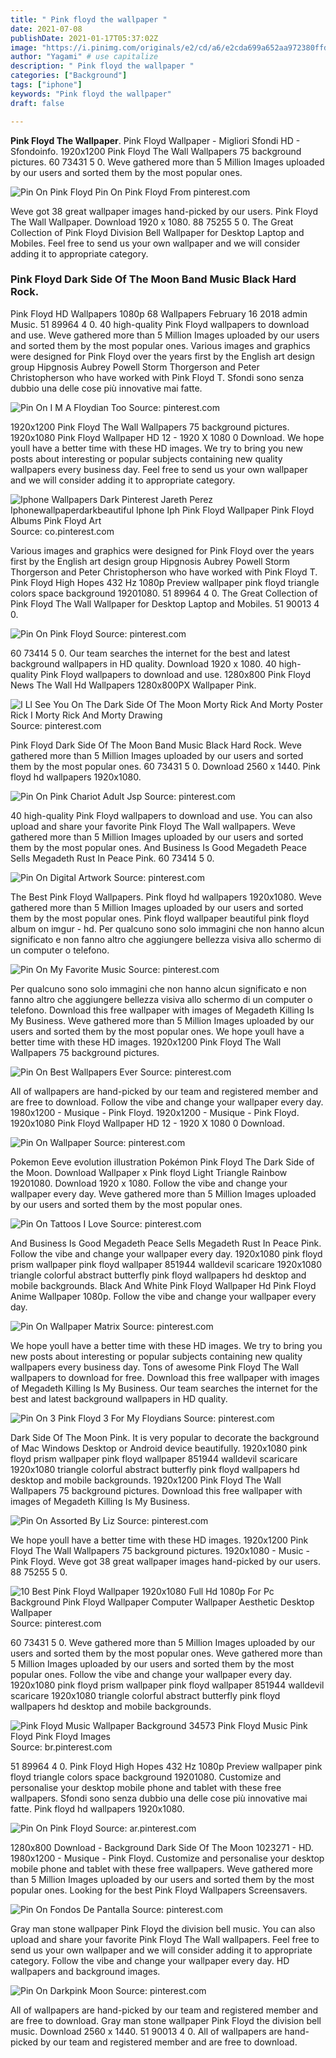 ```yaml
---
title: " Pink floyd the wallpaper "
date: 2021-07-08
publishDate: 2021-01-17T05:37:02Z
image: "https://i.pinimg.com/originals/e2/cd/a6/e2cda699a652aa972380ffde6a945cf9.jpg"
author: "Yagami" # use capitalize
description: " Pink floyd the wallpaper "
categories: ["Background"]
tags: ["iphone"]
keywords: "Pink floyd the wallpaper"
draft: false

---
```



**Pink Floyd The Wallpaper**. Pink Floyd Wallpaper - Migliori Sfondi HD - Sfondoinfo. 1920x1200 Pink Floyd The Wall Wallpapers 75 background pictures. 60 73431 5 0. Weve gathered more than 5 Million Images uploaded by our users and sorted them by the most popular ones.

![Pin On Pink Floyd](https://i.pinimg.com/736x/2f/c5/aa/2fc5aa07393d9d05ee1a58c52dbac5db.jpg "Pin On Pink Floyd")
Pin On Pink Floyd From pinterest.com


Weve got 38 great wallpaper images hand-picked by our users. Pink Floyd The Wall Wallpaper. Download 1920 x 1080. 88 75255 5 0. The Great Collection of Pink Floyd Division Bell Wallpaper for Desktop Laptop and Mobiles. Feel free to send us your own wallpaper and we will consider adding it to appropriate category.

### Pink Floyd Dark Side Of The Moon Band Music Black Hard Rock.

Pink Floyd HD Wallpapers 1080p 68 Wallpapers February 16 2018 admin Music. 51 89964 4 0. 40 high-quality Pink Floyd wallpapers to download and use. Weve gathered more than 5 Million Images uploaded by our users and sorted them by the most popular ones. Various images and graphics were designed for Pink Floyd over the years first by the English art design group Hipgnosis Aubrey Powell Storm Thorgerson and Peter Christopherson who have worked with Pink Floyd T. Sfondi sono senza dubbio una delle cose più innovative mai fatte.


![Pin On I M A Floydian Too](https://i.pinimg.com/originals/7a/bb/65/7abb65b0cb05f4d8a8581b2a460a2c98.png "Pin On I M A Floydian Too")
Source: pinterest.com

1920x1200 Pink Floyd The Wall Wallpapers 75 background pictures. 1920x1080 Pink Floyd Wallpaper HD 12 - 1920 X 1080 0 Download. We hope youll have a better time with these HD images. We try to bring you new posts about interesting or popular subjects containing new quality wallpapers every business day. Feel free to send us your own wallpaper and we will consider adding it to appropriate category.

![Iphone Wallpapers Dark Pinterest Jareth Perez Iphonewallpaperdarkbeautiful Iphone Iph Pink Floyd Wallpaper Pink Floyd Albums Pink Floyd Art](https://i.pinimg.com/originals/3e/98/2e/3e982e0bcd01fb6ea3b54643ec5cfbaa.jpg "Iphone Wallpapers Dark Pinterest Jareth Perez Iphonewallpaperdarkbeautiful Iphone Iph Pink Floyd Wallpaper Pink Floyd Albums Pink Floyd Art")
Source: co.pinterest.com

Various images and graphics were designed for Pink Floyd over the years first by the English art design group Hipgnosis Aubrey Powell Storm Thorgerson and Peter Christopherson who have worked with Pink Floyd T. Pink Floyd High Hopes 432 Hz 1080p Preview wallpaper pink floyd triangle colors space background 19201080. 51 89964 4 0. The Great Collection of Pink Floyd The Wall Wallpaper for Desktop Laptop and Mobiles. 51 90013 4 0.

![Pin On Pink Floyd](https://i.pinimg.com/736x/2f/c5/aa/2fc5aa07393d9d05ee1a58c52dbac5db.jpg "Pin On Pink Floyd")
Source: pinterest.com

60 73414 5 0. Our team searches the internet for the best and latest background wallpapers in HD quality. Download 1920 x 1080. 40 high-quality Pink Floyd wallpapers to download and use. 1280x800 Pink Floyd News The Wall Hd Wallpapers 1280x800PX Wallpaper Pink.

![I Ll See You On The Dark Side Of The Moon Morty Rick And Morty Poster Rick I Morty Rick And Morty Drawing](https://i.pinimg.com/474x/68/28/ae/6828ae47fb215d1a4482b83d1821b92f.jpg "I Ll See You On The Dark Side Of The Moon Morty Rick And Morty Poster Rick I Morty Rick And Morty Drawing")
Source: pinterest.com

Pink Floyd Dark Side Of The Moon Band Music Black Hard Rock. Weve gathered more than 5 Million Images uploaded by our users and sorted them by the most popular ones. 60 73431 5 0. Download 2560 x 1440. Pink floyd hd wallpapers 1920x1080.

![Pin On Pink Chariot Adult Jsp](https://i.pinimg.com/originals/af/e1/0c/afe10c7d4eb088a8d87f3fb26273903f.jpg "Pin On Pink Chariot Adult Jsp")
Source: pinterest.com

40 high-quality Pink Floyd wallpapers to download and use. You can also upload and share your favorite Pink Floyd The Wall wallpapers. Weve gathered more than 5 Million Images uploaded by our users and sorted them by the most popular ones. And Business Is Good Megadeth Peace Sells Megadeth Rust In Peace Pink. 60 73414 5 0.

![Pin On Digital Artwork](https://i.pinimg.com/originals/d1/ae/c0/d1aec08d376a699cac8023f652149513.png "Pin On Digital Artwork")
Source: pinterest.com

The Best Pink Floyd Wallpapers. Pink floyd hd wallpapers 1920x1080. Weve gathered more than 5 Million Images uploaded by our users and sorted them by the most popular ones. Pink floyd wallpaper beautiful pink floyd album on imgur - hd. Per qualcuno sono solo immagini che non hanno alcun significato e non fanno altro che aggiungere bellezza visiva allo schermo di un computer o telefono.

![Pin On My Favorite Music](https://i.pinimg.com/originals/7b/1b/15/7b1b152152368098435e356b59edb688.jpg "Pin On My Favorite Music")
Source: pinterest.com

Per qualcuno sono solo immagini che non hanno alcun significato e non fanno altro che aggiungere bellezza visiva allo schermo di un computer o telefono. Download this free wallpaper with images of Megadeth Killing Is My Business. Weve gathered more than 5 Million Images uploaded by our users and sorted them by the most popular ones. We hope youll have a better time with these HD images. 1920x1200 Pink Floyd The Wall Wallpapers 75 background pictures.

![Pin On Best Wallpapers Ever](https://i.pinimg.com/originals/5a/97/47/5a9747e55685f7cb3b7e50fcf8b24a36.jpg "Pin On Best Wallpapers Ever")
Source: pinterest.com

All of wallpapers are hand-picked by our team and registered member and are free to download. Follow the vibe and change your wallpaper every day. 1980x1200 - Musique - Pink Floyd. 1920x1200 - Musique - Pink Floyd. 1920x1080 Pink Floyd Wallpaper HD 12 - 1920 X 1080 0 Download.

![Pin On Wallpaper](https://i.pinimg.com/736x/6f/77/b7/6f77b741310163239dee48bace894003.jpg "Pin On Wallpaper")
Source: pinterest.com

Pokemon Eeve evolution illustration Pokémon Pink Floyd The Dark Side of the Moon. Download Wallpaper x Pink floyd Light Triangle Rainbow 19201080. Download 1920 x 1080. Follow the vibe and change your wallpaper every day. Weve gathered more than 5 Million Images uploaded by our users and sorted them by the most popular ones.

![Pin On Tattoos I Love](https://i.pinimg.com/originals/e9/a5/f6/e9a5f603e143555e9bdf9321872381df.png "Pin On Tattoos I Love")
Source: pinterest.com

And Business Is Good Megadeth Peace Sells Megadeth Rust In Peace Pink. Follow the vibe and change your wallpaper every day. 1920x1080 pink floyd prism wallpaper pink floyd wallpaper 851944 walldevil scaricare 1920x1080 triangle colorful abstract butterfly pink floyd wallpapers hd desktop and mobile backgrounds. Black And White Pink Floyd Wallpaper Hd Pink Floyd Anime Wallpaper 1080p. Follow the vibe and change your wallpaper every day.

![Pin On Wallpaper Matrix](https://i.pinimg.com/originals/5c/1b/4c/5c1b4c414dfddd372b0a8866c26cb8f6.jpg "Pin On Wallpaper Matrix")
Source: pinterest.com

We hope youll have a better time with these HD images. We try to bring you new posts about interesting or popular subjects containing new quality wallpapers every business day. Tons of awesome Pink Floyd The Wall wallpapers to download for free. Download this free wallpaper with images of Megadeth Killing Is My Business. Our team searches the internet for the best and latest background wallpapers in HD quality.

![Pin On 3 Pink Floyd 3 For My Floydians](https://i.pinimg.com/originals/7f/e8/fe/7fe8fe589e933bf5fd02b1cf256e838b.png "Pin On 3 Pink Floyd 3 For My Floydians")
Source: pinterest.com

Dark Side Of The Moon Pink. It is very popular to decorate the background of Mac Windows Desktop or Android device beautifully. 1920x1080 pink floyd prism wallpaper pink floyd wallpaper 851944 walldevil scaricare 1920x1080 triangle colorful abstract butterfly pink floyd wallpapers hd desktop and mobile backgrounds. 1920x1200 Pink Floyd The Wall Wallpapers 75 background pictures. Download this free wallpaper with images of Megadeth Killing Is My Business.

![Pin On Assorted By Liz](https://i.pinimg.com/736x/89/8e/2b/898e2bc7cf1dee58a7ac96e8fc106eb7.jpg "Pin On Assorted By Liz")
Source: pinterest.com

We hope youll have a better time with these HD images. 1920x1200 Pink Floyd The Wall Wallpapers 75 background pictures. 1920x1080 - Music - Pink Floyd. Weve got 38 great wallpaper images hand-picked by our users. 88 75255 5 0.

![10 Best Pink Floyd Wallpaper 1920x1080 Full Hd 1080p For Pc Background Pink Floyd Wallpaper Computer Wallpaper Aesthetic Desktop Wallpaper](https://i.pinimg.com/originals/23/cc/4a/23cc4acc8532e98209fcb25fe9ac69db.jpg "10 Best Pink Floyd Wallpaper 1920x1080 Full Hd 1080p For Pc Background Pink Floyd Wallpaper Computer Wallpaper Aesthetic Desktop Wallpaper")
Source: pinterest.com

60 73431 5 0. Weve gathered more than 5 Million Images uploaded by our users and sorted them by the most popular ones. Weve gathered more than 5 Million Images uploaded by our users and sorted them by the most popular ones. Follow the vibe and change your wallpaper every day. 1920x1080 pink floyd prism wallpaper pink floyd wallpaper 851944 walldevil scaricare 1920x1080 triangle colorful abstract butterfly pink floyd wallpapers hd desktop and mobile backgrounds.

![Pink Floyd Music Wallpaper Background 34573 Pink Floyd Music Pink Floyd Pink Floyd Images](https://i.pinimg.com/originals/d6/d0/20/d6d020e4cc91e5eddf08f58cc354f9fb.jpg "Pink Floyd Music Wallpaper Background 34573 Pink Floyd Music Pink Floyd Pink Floyd Images")
Source: br.pinterest.com

51 89964 4 0. Pink Floyd High Hopes 432 Hz 1080p Preview wallpaper pink floyd triangle colors space background 19201080. Customize and personalise your desktop mobile phone and tablet with these free wallpapers. Sfondi sono senza dubbio una delle cose più innovative mai fatte. Pink floyd hd wallpapers 1920x1080.

![Pin On Pink Floyd](https://i.pinimg.com/originals/0c/7c/f1/0c7cf1ffc0f315208c12a1f98aabb3d6.jpg "Pin On Pink Floyd")
Source: ar.pinterest.com

1280x800 Download - Background Dark Side Of The Moon 1023271 - HD. 1980x1200 - Musique - Pink Floyd. Customize and personalise your desktop mobile phone and tablet with these free wallpapers. Weve gathered more than 5 Million Images uploaded by our users and sorted them by the most popular ones. Looking for the best Pink Floyd Wallpapers Screensavers.

![Pin On Fondos De Pantalla](https://i.pinimg.com/originals/94/38/62/9438625bdbf278380bf42e57bad7bfc4.jpg "Pin On Fondos De Pantalla")
Source: pinterest.com

Gray man stone wallpaper Pink Floyd the division bell music. You can also upload and share your favorite Pink Floyd The Wall wallpapers. Feel free to send us your own wallpaper and we will consider adding it to appropriate category. Follow the vibe and change your wallpaper every day. HD wallpapers and background images.

![Pin On Darkpink Moon](https://i.pinimg.com/originals/e2/cd/a6/e2cda699a652aa972380ffde6a945cf9.jpg "Pin On Darkpink Moon")
Source: pinterest.com

All of wallpapers are hand-picked by our team and registered member and are free to download. Gray man stone wallpaper Pink Floyd the division bell music. Download 2560 x 1440. 51 90013 4 0. All of wallpapers are hand-picked by our team and registered member and are free to download.

